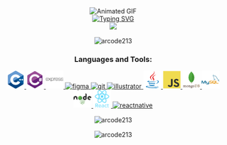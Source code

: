 

<div align="center">
  <img src="https://github.com/arcode213/arcode213/assets/140883432/6ecf27e3-a739-4f58-953c-d4ae7eb63830" alt="Animated GIF"/>
</div>

<div align="center"><a href="https://git.io/typing-svg"><img src="https://readme-typing-svg.demolab.com?font=Tiny5&size=25&duration=2200&pause=600&random=false&width=435&lines=Hello+%F0%9F%91%8B+I'm+Abdul+Rehman%2C;MERN+STACK+developer+from+PAKISTAN" alt="Typing SVG" /></a></div>


<!-- $$$$$$$$$$$$$$$$$$$$$$$ STREAK $$$$$$$$$$$$$$$$$$4--->
<div align=center><img src="https://streak-stats.demolab.com?user=arcode213&theme=merko&border_radius=5"/> </div>

<p align="center"> <img src="https://komarev.com/ghpvc/?username=arcode213&label=Profile%20views&color=0e75b6&style=flat" alt="arcode213" /> </p>

<p align="center">
</p>

<h3 align="center">Languages and Tools:</h3>
<p align="center"> <a href="https://www.w3schools.com/cpp/" target="_blank" rel="noreferrer"> <img src="https://raw.githubusercontent.com/devicons/devicon/master/icons/cplusplus/cplusplus-original.svg" alt="cplusplus" width="40" height="40"/> </a> <a href="https://www.w3schools.com/cs/" target="_blank" rel="noreferrer"> <img src="https://raw.githubusercontent.com/devicons/devicon/master/icons/csharp/csharp-original.svg" alt="csharp" width="40" height="40"/> </a> <a href="https://expressjs.com" target="_blank" rel="noreferrer"> <img src="https://raw.githubusercontent.com/devicons/devicon/master/icons/express/express-original-wordmark.svg" alt="express" width="40" height="40"/> </a> <a href="https://www.figma.com/" target="_blank" rel="noreferrer"> <img src="https://www.vectorlogo.zone/logos/figma/figma-icon.svg" alt="figma" width="40" height="40"/> </a> <a href="https://git-scm.com/" target="_blank" rel="noreferrer"> <img src="https://www.vectorlogo.zone/logos/git-scm/git-scm-icon.svg" alt="git" width="40" height="40"/> </a> <a href="https://www.adobe.com/in/products/illustrator.html" target="_blank" rel="noreferrer"> <img src="https://www.vectorlogo.zone/logos/adobe_illustrator/adobe_illustrator-icon.svg" alt="illustrator" width="40" height="40"/> </a> <a href="https://www.java.com" target="_blank" rel="noreferrer"> <img src="https://raw.githubusercontent.com/devicons/devicon/master/icons/java/java-original.svg" alt="java" width="40" height="40"/> </a> <a href="https://developer.mozilla.org/en-US/docs/Web/JavaScript" target="_blank" rel="noreferrer"> <img src="https://raw.githubusercontent.com/devicons/devicon/master/icons/javascript/javascript-original.svg" alt="javascript" width="40" height="40"/> </a> <a href="https://www.mongodb.com/" target="_blank" rel="noreferrer"> <img src="https://raw.githubusercontent.com/devicons/devicon/master/icons/mongodb/mongodb-original-wordmark.svg" alt="mongodb" width="40" height="40"/> </a> <a href="https://www.mysql.com/" target="_blank" rel="noreferrer"> <img src="https://raw.githubusercontent.com/devicons/devicon/master/icons/mysql/mysql-original-wordmark.svg" alt="mysql" width="40" height="40"/> </a> <a href="https://nodejs.org" target="_blank" rel="noreferrer"> <img src="https://raw.githubusercontent.com/devicons/devicon/master/icons/nodejs/nodejs-original-wordmark.svg" alt="nodejs" width="40" height="40"/> </a> <a href="https://reactjs.org/" target="_blank" rel="noreferrer"> <img src="https://raw.githubusercontent.com/devicons/devicon/master/icons/react/react-original-wordmark.svg" alt="react" width="40" height="40"/> </a> <a href="https://reactnative.dev/" target="_blank" rel="noreferrer"> <img src="https://reactnative.dev/img/header_logo.svg" alt="reactnative" width="40" height="40"/> </a> <a href="https://www.adobe.com/products/xd.html" target="_blank" rel="noreferrer"> </a> </p>

<div align="center">
<p><img align="center" src="https://github-readme-stats.vercel.app/api/top-langs?username=arcode213&show_icons=true&locale=en&layout=compact" alt="arcode213" /></p>
</div>
<div align="center">
<p><img align="center" src="https://github-readme-streak-stats.herokuapp.com/?user=arcode213&" alt="arcode213" /></p>
</div>
